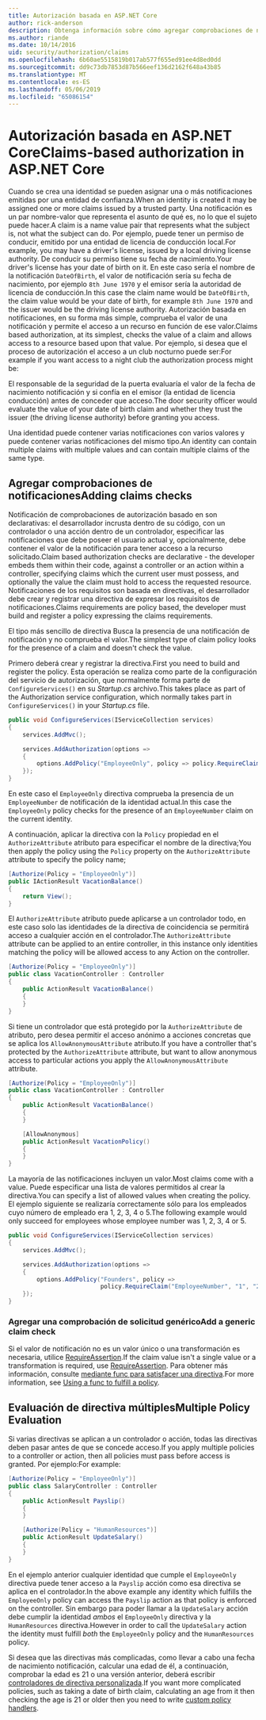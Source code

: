 ```yaml
---
title: Autorización basada en ASP.NET Core
author: rick-anderson
description: Obtenga información sobre cómo agregar comprobaciones de notificaciones para la autorización en una aplicación ASP.NET Core.
ms.author: riande
ms.date: 10/14/2016
uid: security/authorization/claims
ms.openlocfilehash: 6b60ae5515819b017ab577f655ed91ee4d8ed0dd
ms.sourcegitcommit: dd9c73db7853d87b566eef136d2162f648a43b85
ms.translationtype: MT
ms.contentlocale: es-ES
ms.lasthandoff: 05/06/2019
ms.locfileid: "65086154"
---
```

# <a name="claims-based-authorization-in-aspnet-core"></a><span data-ttu-id="dacb8-103">Autorización basada en ASP.NET Core</span><span class="sxs-lookup"><span data-stu-id="dacb8-103">Claims-based authorization in ASP.NET Core</span></span>

<a name="security-authorization-claims-based"></a>

<span data-ttu-id="dacb8-104">Cuando se crea una identidad se pueden asignar una o más notificaciones emitidas por una entidad de confianza.</span><span class="sxs-lookup"><span data-stu-id="dacb8-104">When an identity is created it may be assigned one or more claims issued by a trusted party.</span></span> <span data-ttu-id="dacb8-105">Una notificación es un par nombre-valor que representa el asunto de qué es, no lo que el sujeto puede hacer.</span><span class="sxs-lookup"><span data-stu-id="dacb8-105">A claim is a name value pair that represents what the subject is, not what the subject can do.</span></span> <span data-ttu-id="dacb8-106">Por ejemplo, puede tener un permiso de conducir, emitido por una entidad de licencia de conducción local.</span><span class="sxs-lookup"><span data-stu-id="dacb8-106">For example, you may have a driver's license, issued by a local driving license authority.</span></span> <span data-ttu-id="dacb8-107">De conducir su permiso tiene su fecha de nacimiento.</span><span class="sxs-lookup"><span data-stu-id="dacb8-107">Your driver's license has your date of birth on it.</span></span> <span data-ttu-id="dacb8-108">En este caso sería el nombre de la notificación `DateOfBirth`, el valor de notificación sería su fecha de nacimiento, por ejemplo `8th June 1970` y el emisor sería la autoridad de licencia de conducción.</span><span class="sxs-lookup"><span data-stu-id="dacb8-108">In this case the claim name would be `DateOfBirth`, the claim value would be your date of birth, for example `8th June 1970` and the issuer would be the driving license authority.</span></span> <span data-ttu-id="dacb8-109">Autorización basada en notificaciones, en su forma más simple, comprueba el valor de una notificación y permite el acceso a un recurso en función de ese valor.</span><span class="sxs-lookup"><span data-stu-id="dacb8-109">Claims based authorization, at its simplest, checks the value of a claim and allows access to a resource based upon that value.</span></span> <span data-ttu-id="dacb8-110">Por ejemplo, si desea que el proceso de autorización el acceso a un club nocturno puede ser:</span><span class="sxs-lookup"><span data-stu-id="dacb8-110">For example if you want access to a night club the authorization process might be:</span></span>

<span data-ttu-id="dacb8-111">El responsable de la seguridad de la puerta evaluaría el valor de la fecha de nacimiento notificación y si confía en el emisor (la entidad de licencia conducción) antes de conceder que acceso.</span><span class="sxs-lookup"><span data-stu-id="dacb8-111">The door security officer would evaluate the value of your date of birth claim and whether they trust the issuer (the driving license authority) before granting you access.</span></span>

<span data-ttu-id="dacb8-112">Una identidad puede contener varias notificaciones con varios valores y puede contener varias notificaciones del mismo tipo.</span><span class="sxs-lookup"><span data-stu-id="dacb8-112">An identity can contain multiple claims with multiple values and can contain multiple claims of the same type.</span></span>

## <a name="adding-claims-checks"></a><span data-ttu-id="dacb8-113">Agregar comprobaciones de notificaciones</span><span class="sxs-lookup"><span data-stu-id="dacb8-113">Adding claims checks</span></span>

<span data-ttu-id="dacb8-114">Notificación de comprobaciones de autorización basado en son declarativas: el desarrollador incrusta dentro de su código, con un controlador o una acción dentro de un controlador, especificar las notificaciones que debe poseer el usuario actual y, opcionalmente, debe contener el valor de la notificación para tener acceso a la recurso solicitado.</span><span class="sxs-lookup"><span data-stu-id="dacb8-114">Claim based authorization checks are declarative - the developer embeds them within their code, against a controller or an action within a controller, specifying claims which the current user must possess, and optionally the value the claim must hold to access the requested resource.</span></span> <span data-ttu-id="dacb8-115">Notificaciones de los requisitos son basada en directivas, el desarrollador debe crear y registrar una directiva de expresar los requisitos de notificaciones.</span><span class="sxs-lookup"><span data-stu-id="dacb8-115">Claims requirements are policy based, the developer must build and register a policy expressing the claims requirements.</span></span>

<span data-ttu-id="dacb8-116">El tipo más sencillo de directiva Busca la presencia de una notificación de notificación y no comprueba el valor.</span><span class="sxs-lookup"><span data-stu-id="dacb8-116">The simplest type of claim policy looks for the presence of a claim and doesn't check the value.</span></span>

<span data-ttu-id="dacb8-117">Primero deberá crear y registrar la directiva.</span><span class="sxs-lookup"><span data-stu-id="dacb8-117">First you need to build and register the policy.</span></span> <span data-ttu-id="dacb8-118">Esta operación se realiza como parte de la configuración del servicio de autorización, que normalmente forma parte de `ConfigureServices()` en su *Startup.cs* archivo.</span><span class="sxs-lookup"><span data-stu-id="dacb8-118">This takes place as part of the Authorization service configuration, which normally takes part in `ConfigureServices()` in your *Startup.cs* file.</span></span>

```csharp
public void ConfigureServices(IServiceCollection services)
{
    services.AddMvc();

    services.AddAuthorization(options =>
    {
        options.AddPolicy("EmployeeOnly", policy => policy.RequireClaim("EmployeeNumber"));
    });
}
```

<span data-ttu-id="dacb8-119">En este caso el `EmployeeOnly` directiva comprueba la presencia de un `EmployeeNumber` de notificación de la identidad actual.</span><span class="sxs-lookup"><span data-stu-id="dacb8-119">In this case the `EmployeeOnly` policy checks for the presence of an `EmployeeNumber` claim on the current identity.</span></span>

<span data-ttu-id="dacb8-120">A continuación, aplicar la directiva con la `Policy` propiedad en el `AuthorizeAttribute` atributo para especificar el nombre de la directiva;</span><span class="sxs-lookup"><span data-stu-id="dacb8-120">You then apply the policy using the `Policy` property on the `AuthorizeAttribute` attribute to specify the policy name;</span></span>

```csharp
[Authorize(Policy = "EmployeeOnly")]
public IActionResult VacationBalance()
{
    return View();
}
```

<span data-ttu-id="dacb8-121">El `AuthorizeAttribute` atributo puede aplicarse a un controlador todo, en este caso solo las identidades de la directiva de coincidencia se permitirá acceso a cualquier acción en el controlador.</span><span class="sxs-lookup"><span data-stu-id="dacb8-121">The `AuthorizeAttribute` attribute can be applied to an entire controller, in this instance only identities matching the policy will be allowed access to any Action on the controller.</span></span>

```csharp
[Authorize(Policy = "EmployeeOnly")]
public class VacationController : Controller
{
    public ActionResult VacationBalance()
    {
    }
}
```

<span data-ttu-id="dacb8-122">Si tiene un controlador que está protegido por la `AuthorizeAttribute` de atributo, pero desea permitir el acceso anónimo a acciones concretas que se aplica los `AllowAnonymousAttribute` atributo.</span><span class="sxs-lookup"><span data-stu-id="dacb8-122">If you have a controller that's protected by the `AuthorizeAttribute` attribute, but want to allow anonymous access to particular actions you apply the `AllowAnonymousAttribute` attribute.</span></span>

```csharp
[Authorize(Policy = "EmployeeOnly")]
public class VacationController : Controller
{
    public ActionResult VacationBalance()
    {
    }

    [AllowAnonymous]
    public ActionResult VacationPolicy()
    {
    }
}
```

<span data-ttu-id="dacb8-123">La mayoría de las notificaciones incluyen un valor.</span><span class="sxs-lookup"><span data-stu-id="dacb8-123">Most claims come with a value.</span></span> <span data-ttu-id="dacb8-124">Puede especificar una lista de valores permitidos al crear la directiva.</span><span class="sxs-lookup"><span data-stu-id="dacb8-124">You can specify a list of allowed values when creating the policy.</span></span> <span data-ttu-id="dacb8-125">El ejemplo siguiente se realizaría correctamente sólo para los empleados cuyo número de empleado era 1, 2, 3, 4 o 5.</span><span class="sxs-lookup"><span data-stu-id="dacb8-125">The following example would only succeed for employees whose employee number was 1, 2, 3, 4 or 5.</span></span>

```csharp
public void ConfigureServices(IServiceCollection services)
{
    services.AddMvc();

    services.AddAuthorization(options =>
    {
        options.AddPolicy("Founders", policy =>
                          policy.RequireClaim("EmployeeNumber", "1", "2", "3", "4", "5"));
    });
}
```

### <a name="add-a-generic-claim-check"></a><span data-ttu-id="dacb8-126">Agregar una comprobación de solicitud genérico</span><span class="sxs-lookup"><span data-stu-id="dacb8-126">Add a generic claim check</span></span>

<span data-ttu-id="dacb8-127">Si el valor de notificación no es un valor único o una transformación es necesaria, utilice [RequireAssertion](/dotnet/api/microsoft.aspnetcore.authorization.authorizationpolicybuilder.requireassertion).</span><span class="sxs-lookup"><span data-stu-id="dacb8-127">If the claim value isn't a single value or a transformation is required, use [RequireAssertion](/dotnet/api/microsoft.aspnetcore.authorization.authorizationpolicybuilder.requireassertion).</span></span> <span data-ttu-id="dacb8-128">Para obtener más información, consulte [mediante func para satisfacer una directiva](xref:security/authorization/policies#using-a-func-to-fulfill-a-policy).</span><span class="sxs-lookup"><span data-stu-id="dacb8-128">For more information, see [Using a func to fulfill a policy](xref:security/authorization/policies#using-a-func-to-fulfill-a-policy).</span></span>

## <a name="multiple-policy-evaluation"></a><span data-ttu-id="dacb8-129">Evaluación de directiva múltiples</span><span class="sxs-lookup"><span data-stu-id="dacb8-129">Multiple Policy Evaluation</span></span>

<span data-ttu-id="dacb8-130">Si varias directivas se aplican a un controlador o acción, todas las directivas deben pasar antes de que se concede acceso.</span><span class="sxs-lookup"><span data-stu-id="dacb8-130">If you apply multiple policies to a controller or action, then all policies must pass before access is granted.</span></span> <span data-ttu-id="dacb8-131">Por ejemplo:</span><span class="sxs-lookup"><span data-stu-id="dacb8-131">For example:</span></span>

```csharp
[Authorize(Policy = "EmployeeOnly")]
public class SalaryController : Controller
{
    public ActionResult Payslip()
    {
    }

    [Authorize(Policy = "HumanResources")]
    public ActionResult UpdateSalary()
    {
    }
}
```

<span data-ttu-id="dacb8-132">En el ejemplo anterior cualquier identidad que cumple el `EmployeeOnly` directiva puede tener acceso a la `Payslip` acción como esa directiva se aplica en el controlador.</span><span class="sxs-lookup"><span data-stu-id="dacb8-132">In the above example any identity which fulfills the `EmployeeOnly` policy can access the `Payslip` action as that policy is enforced on the controller.</span></span> <span data-ttu-id="dacb8-133">Sin embargo para poder llamar a la `UpdateSalary` acción debe cumplir la identidad *ambos* el `EmployeeOnly` directiva y la `HumanResources` directiva.</span><span class="sxs-lookup"><span data-stu-id="dacb8-133">However in order to call the `UpdateSalary` action the identity must fulfill *both* the `EmployeeOnly` policy and the `HumanResources` policy.</span></span>

<span data-ttu-id="dacb8-134">Si desea que las directivas más complicadas, como llevar a cabo una fecha de nacimiento notificación, calcular una edad de él, a continuación, comprobar la edad es 21 o una versión anterior, deberá escribir [controladores de directiva personalizada](xref:security/authorization/policies).</span><span class="sxs-lookup"><span data-stu-id="dacb8-134">If you want more complicated policies, such as taking a date of birth claim, calculating an age from it then checking the age is 21 or older then you need to write [custom policy handlers](xref:security/authorization/policies).</span></span>

